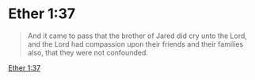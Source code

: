# Ether 1:37

> And it came to pass that the brother of Jared did cry unto the Lord, and the Lord had compassion upon their friends and their families also, that they were not confounded.

[Ether 1:37](https://www.churchofjesuschrist.org/study/scriptures/bofm/ether/1?lang=eng&id=p37#p37)


